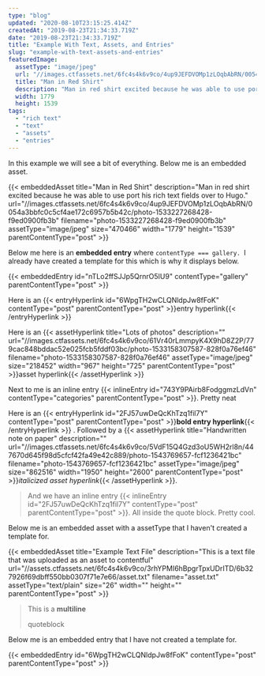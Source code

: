 ```yaml
---
type: "blog"
updated: "2020-08-10T23:15:25.414Z"
createdAt: "2019-08-23T21:34:33.719Z"
date: "2019-08-23T21:34:33.719Z"
title: "Example With Text, Assets, and Entries"
slug: "example-with-text-assets-and-entries"
featuredImage:
  assetType: "image/jpeg"
  url: "//images.ctfassets.net/6fc4s4k6v9co/4up9JEFDVOMp1zLOqbAbRN/0054a3bbfc0c5cf4ae172c6957b5b42c/photo-1533227268428-f9ed0900fb3b"
  title: "Man in Red Shirt"
  description: "Man in red shirt excited because he was able to use port his rich text fields over to Hugo."
  width: 1779
  height: 1539
tags:
  - "rich text"
  - "text"
  - "assets"
  - "entries"
---
```


In this example we will see a bit of everything. Below me is an embedded asset.

{{< embeddedAsset title="Man in Red Shirt" description="Man in red shirt excited because he was able to use port his rich text fields over to Hugo." url="//images.ctfassets.net/6fc4s4k6v9co/4up9JEFDVOMp1zLOqbAbRN/0054a3bbfc0c5cf4ae172c6957b5b42c/photo-1533227268428-f9ed0900fb3b" filename="photo-1533227268428-f9ed0900fb3b" assetType="image/jpeg" size="470466" width="1779" height="1539" parentContentType="post" >}}

Below me here is an **embedded entry** where `contentType === gallery. `I already have created a template for this which is why it displays below.

{{< embeddedEntry id="nTLo2ffSJJp5QrnrO5IU9" contentType="gallery" parentContentType="post" >}}

Here is an {{< entryHyperlink id="6WpgTH2wCLQNldpJw8fFoK" contentType="post" parentContentType="post" >}}entry hyperlink{{< /entryHyperlink >}} 

Here is an {{< assetHyperlink title="Lots of photos" description="" url="//images.ctfassets.net/6fc4s4k6v9co/61Vr40rLmmpyK4X9hD8Z2P/779cac848bddac52e025fcb5fddf03bc/photo-1533158307587-828f0a76ef46" filename="photo-1533158307587-828f0a76ef46" assetType="image/jpeg" size="218452" width="967" height="725" parentContentType="post" >}}asset hyperlink{{< /assetHyperlink >}}

Next to me is an inline entry {{< inlineEntry id="743Y9PAirb8FodggmzLdVn" contentType="categories" parentContentType="post" >}}. Pretty neat 

Here is an {{< entryHyperlink id="2FJ57uwDeQcKhTzq1fil7Y" contentType="post" parentContentType="post" >}}**bold entry hyperlink**{{< /entryHyperlink >}} . Followed by a {{< assetHyperlink title="Handwritten note on paper" description="" url="//images.ctfassets.net/6fc4s4k6v9co/5VdF15Q4Gzd3oU5WH2rl8n/447670d645f98d5cfcf42fa49e42c889/photo-1543769657-fcf1236421bc" filename="photo-1543769657-fcf1236421bc" assetType="image/jpeg" size="862516" width="1950" height="2600" parentContentType="post" >}}*italicized asset hyperlink*{{< /assetHyperlink >}}.

> And we have an inline entry {{< inlineEntry id="2FJ57uwDeQcKhTzq1fil7Y" contentType="post" parentContentType="post" >}}. All inside the quote block. Pretty cool.

Below me is an embedded asset with a assetType that I haven&#39;t created a template for.

{{< embeddedAsset title="Example Text File" description="This is a text file that was uploaded as an asset to contentful" url="//assets.ctfassets.net/6fc4s4k6v9co/3rhYPMI6hBpgrTpxUDrITD/6b327926f69dbff550bb0307f71e7e66/asset.txt" filename="asset.txt" assetType="text/plain" size="26" width="" height="" parentContentType="post" >}}

> This is a **multiline**
> 
> quoteblock

Below me is an embedded entry that I have not created a template for.

{{< embeddedEntry id="6WpgTH2wCLQNldpJw8fFoK" contentType="post" parentContentType="post" >}}



